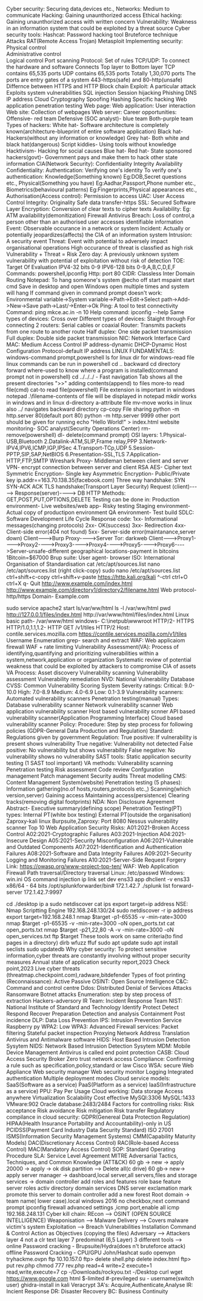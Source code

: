 Cyber security: Securing data,devices etc.,
Networks: Medium to communicate
Hacking: Gaining unaunthorized access
Ethical hacking: Gaining unaunthorized access with written concern
Vulnerability: Weakness in an information system that could be exploited by a threat source
Cyber security tools:
    Hashcat: Password hacking tool
    Bruteforce technique
    Attacks
    RAT(Remote Access Trojan)
    Metasploit
Implementing security:
     Physical control  
     Administrative control  
     Logical control
Port scanning
Protocol: Set of rules
TCP/UDP: 
    To connect the hardware and software
    Connects Top layer to Bottom layer
    TCP contains 65,535 ports
    UDP contains 65,535 ports
    Totally 1,30,070 ports
    The ports are entry gates of a system
    443-https(safe) and 80-http(unsafe)
Differnce between HTTPS and HTTP
Block chain
Exploit: 
      A particular attack
      Exploits system vulnerabilities
SQL injection
Session hijacking
Phishing
DNS
IP address
Cloud
Cryptography
Spoofing
Hashing
Specific hacking
Web application penetration testing
    Web page:
    Web application: User interaction
    Web site: Collection of webpages
    Web server:
Career opportunities: 
    Offensive- red team
    Defensive (SOC analyst)- blue team
    Both-purple team
Types of hackers:
    White hat- Software architecture is completely known(architecture-blueprint of entire software application)
    Black hat- Hackers(without any information or knowledge)
    Grey hat- Both white and black hat(dangerous)
    Script kiddies- Using tools without knowledge
    Hacktivism- Hacking for social causes
    Blue hat- 
    Red hat-
    State sponsored hackers(govt)- Government pays and make them to hack other state information
CIA(Network Security):
    Confidentiality
    Integrity
    Availability
Confidentiality:
Authentication: Verifying one's identity
To verify one's authentication:
    Knowledge(Something known) Eg:DOB,Secret questions etc.,
    Physical(Something you have) Eg:Aadhar,Passport,Phone number etc.,
    Biometrics(behavioural patterns) Eg:Fingerprints,Physical appearances etc.,
Authorisation(Access control): Permission to access
UAC: User Access Control
Integrity: Originality
    Safe data transfer-https
    SSL: Secured Software Layer
    Encryption: Conversion of clear texts to cipher texts
Availability: 
    Eg: ATM availability(demonitization)
    Firewall
    Antivirus
Breach: Loss of control,a person other than an authorised user accesses identifiable information   
Event: Observable occurance in a network or system
Incident: Actually or potentially jeopardizes(affects) the CIA of an information system
Intrusion: 
    A security event
Threat: 
    Event with potential to adversely impact organisational operations
    High occurance of threat is classfied as high risk
    Vulnerability + Threat = Risk
Zero day: A previously unknown system vulnerability with potential of exploitation without risk of detection
TOE: Target Of Evaluation
IPV4-32 bits 0-9 
IPV6-128 bits 0-9,A,B,C,D,E,F
Commands: powershell,ipconfig
Http: port 80
CIDR: Classless Inter Domain Routing 
Notepad: To hang someone's system
@echo off
start mspaint
start cmd
Save in desktop and open
Windows open multiple times and system will hang
If command given in command prompt doesn't work:
Environmental variable->System variable->Path->Edit->Select path->Add->New->Save path->Last/->Enter->Ok
Ping: A tool to test connectivity
Command: ping mkce.ac.in -n 10
Help command: ipconfig --help
Same types of devices: Cross over
Different types of devices: Staight through
For connecting 2 routers: Serial cables or coaxial
Router: Transmits packets from one route to another route
Half duplex: One side packet transmission
Full duplex: Double side packet transmission
NIC: Network Interface Card
MAC: Medium Access Control
IP address-dynamic
DHCP-Dynamic Host Configuration Protocol-default IP address
LINUX FUNDAMENTALS:
windows-command prompt,powershell
ls for linux dir for windows-read file
linux commands can be run in powershell
cd .. backward
cd directory forward
where-used to know where a program is installed(command prompt not in powershell)
cd ../../../ - Fast navigation
Tab shows all the present directories
">>" adding contents(append) to files
more-to read file(cmd) 
cat-to read file(powershell)
File extension is important in windows
notepad .\filename-contents of file will be displayed in notepad
mkdir works in windows and in linux
d-directory
a-attribute file
mv-move works in linux also
../ navigates backward directory
cp-copy
File sharing
python -m http.server 80(default port 80)
python -m http.server 9999
other port should be given for running
echo "Hello World!" > index.html
website monitoring- SOC analyst(Security Operations Center)
rm- remove(powershell) 
dl- delete(command prompt)
OSI layers:
1.Physical-USB,Bluetooth
2.Datalink-ATM,SLIP,Frame relay,PPP
3.Network-IPV4,IPV6,ICMP,IGP,IPSec
4.Transport-TCp,UDP
5.Session-PPTP,SIP,SAP,NetBIOS
6.Presentation-SSL,TLS
7.Application-HTTP,FTP,SMTP
Wireshark
Proxy- Middleman between client and server
VPN- encrypt connection between server and client
RSA AES- Cipher text
Symmetric Encryption- Single key
Asymmetric Encryption- Public/Private key
ip.addr==163.70.138.35(facebook.com)
Three way handshake:
SYN
SYN-ACK
ACK
TLS handshake(Transport Layer Security)
Request (client)-----> Response(server)----> DB
HTTP Methods: GET,POST,PUT,OPTIONS,DELETE
Testing can be done in:
Production environment- Live websites/web app- Risky testing
Staging environment- Actual copy of productipon environment
QA environment- Test build
SDLC: Software Development Life Cycle
Response code:
1xx- Informational messages(changing protocols)
2xx- OK(success)
3xx- Redirection
4xx- Client-side error(404 not found)
5xx- Server-side error(maintanance,server down)
Client--->Burp Proxy---->Server
Tor: darkweb
Client--->Proxy1---->Proxy2---->Proxy3---->Proxy4---->Proxy5---->Proxy6---->Server-unsafe-different geographical locations-payment in bitcoins
1Bitcoin=$67000
Brup suite:
User agent- browser
ISO: International Organisation of Standardisation
cat /etc/apt/sources.list
nano /etc/apt/sources.list (right click-copy)
sudo nano /etc/apt/sources.list
ctrl+shift+c-copy
ctrl+shift+v-paste
https://http.kali.org/kali
^-ctrl
ctrl+O
ctrl+X
q- Quit
http://www.example.com/index.html
http://www.example.com/directory1/directory2/filename.html
Web protocol- http/https
Domain- Example.com

sudo service apache2 start
ls/var/ww/html
ls -l /var/ww/html
pwd
http://127.0.0.1/files/index.html
http://var/www/html/files/index.html
Linux basic path- /var/www/html
windows- C:\inetpub\wwwroot
HTTP/2- HTTPS
HTTP/1.0,1.1,1.2- HTTP
GET /v1/tiles HTTP/2
Host: contile.services.mozilla.com
https://contile.services.mozilla.com/v1/tiles
Username Enumeration
grep- search and extract
WAF:  Web applicaiom firewall
WAF + rate limiting
Vulnerability Assessment(VA): 
     Process of identifying,quantifying and prioritizing vulnerabilities within a system,network,application or organization
     Systematic review of potential weakness that could be exploited by attackers to compromise CIA of assets
VA Process:
     Asset discovery
     Vulnerability scanning
     Vulnerability assessment
     Vulnerability remediation
NVD: National Vulnerability Database
CVSS: Common Vulnerability Scoring System
Severity ratings:
     Critical: 9.0-10.0
     High: 7.0-8.9
     Medium: 4.0-6.9
     Low: 0.1-3.9
Vulnerability scanners:
     Automated vulnerability scanners
     Penetration testing(manual)
Types:
     Database vulnerability scanner
     Network vulnerability scanner
     Web application vulnerability scanner
     Host based vulnerability scnner
     API based vulnerability scanner(Application Programming Interface)
     Cloud based vulnerability scanner
Policy: 
Procedure: Step by step process for following policies (GDPR-General Data Production and Regulation)
Standard: Regulations given by government
Regulation: 
True positive: If vulnerability is present shows vulnerability
True negative: Vulnerability not detected
False positive: No vulnerability but shows vulnerability
False negative: No vulnerability shows no vulnerability
SAST tools: Static application security testing (1 SAST tool important)
VA methods:
    Vulnerability scanning
    Penetration testing
    Risk assessment
    Code review
    Confguration management
    Patch management
    Security audits
    Threat modelling
CMS: Content Management System(website)
Penetration testing (5 phases):
    Information gathering(no.of hosts,routers,protocols etc.,) 
    Scanning(which version,server)
    Gaining access
    Maintaining access(persistence)
    Clearing tracks(removing digital footprints)
NDA: Non Disclosure Agreement
Abstract- Executive summary(defining scope)
Penetration Testing(PT) types:
    Internal PT(white box testing)
    External PT(outside the organisation)
Zaproxy-kali linux
Burpsuite,Zaproxy: Port 8080
Nessus vulnerability scanner
Top 10 Web Application Security Risks:
    A01:2021-Broken Access Control 
    A02:2021-Cryptographic Failures 
    A03:2021-Injection
    A04:2021-Insecure Design 
    A05:2021-Security Misconfiguration
    A06:2021-Vulnerable and Outdated Components
    A07:2021-Identification and Authentication Failures
    A08:2021-Software and Data Integrity Failures 
    A09:2021-Security Logging and Monitoring Failures
    A10:2021-Server-Side Request Forgery 
    Link: https://owasp.org/www-project-top-ten/
    WAF: Web Application Firewall
    Path traversal/Directory traversal
    Linux: /etc/passwd
    Windows: win.ini
    OS command injection
    ip link set dev ens33 app
    dhclient -v ens33
    x86/64 - 64 bits
    /opt/splunkforwarder/bin#
    172.1.42.7
    ./splunk list forward-server 
    172.1.42.7:9997

cd ./desktop
ip a
sudo netdiscover
cat ips
export target=ip address
NSE: Nmap Scriptting Engine
192.168.248.130/24
sudo netdiscover -r ip address
export target=192.168.248.1
nmap $target -p1-65535 -v -min-rate=3000
nmap $target -p1-65535 -v -min-rate=3000 -oN open_ports.txt
cat open_ports.txt
nmap $target -p21,22,80 -A -v -min-rate=3000 -oN open_services.txt
ftp $target
These tools work on same criteria(to find pages in a directory)
dirb
wfuzz
ffuf
sudo apt update
sudo apt install seclists
sudo updatedb
Why cyber security: To protect sensitive information,cyber threats are constantly involving without proper security measures
Annual state of application security report,2023
Check point,2023
Live cyber threats (threatmap.checkpoint.com),radware,bitdefender
Types of foot printing (Reconnaissance):
     Active
     Passive
OSINT: Open Source Intelligence
C&C: Command and control centre
Ddos: Distributed Denial of Services Attacks
Ransomware
Botnet attacks
Enumeration: step by step process of extraction
Hackers-adversory
IR Team: Incident Response Team
NIST: National Institute of Standard and Technology
   Identify
   Protect
   Detect
   Respond
   Recover
Preparation
Detection and analysis
Containment
Post incidence
DLP: Data Loss Prevention
IPS: Intrusion Prevention Service
Raspberry py
WPA2: Low WPA3: Advanced
Firewall services:
    Packet filtering
    Stateful packet inspection
    Proxying
    Network Address Translation
Antivirus and Antimalware software
HIDS: Host Based Intrusion Detection Sysytem
NIDS: Network Based Intrusion Detection Sysytem
MDM: Mobile Device Management
Antivirus is called end point protection
CASB: Cloud Access Security Broker 
Zero trust network access
Compliance: Confirming a rule such as specification,policy,standard or law
Cisco WSA: secure Web Appliance
  Web security manager
  Web security monitor
  Logging
  Integrated authentication
  Multiple deployment modes
Cloud service models:
  SaaS(Software as a service)
  PaaS(Platform as a service)
  IaaS(Infrastructure as a service)
PPU: Pay Per Usage
Cloud working:
  Data storage
  Access anywhere
  Virtualization
  Scalability
  Cost effective
MySQl:3306
MySQL:1433
VMware:902
Oracle database:2483/2484
Factors for controlling risks:
  Risk acceptance
  Risk avoidance
  Risk mitigation
  Risk transfer
Regulatory compilance in cloud security:
  GDPR(Genereal Data Protection Regulation)
  HIPAA(Health Insurance Portability and Accountability)-only in US
  PCIDSS(Payment Card Industry Data Security Standard)
  ISO 27001
  ISMS(Information Security Management Systems)
  CMM(Capability Maturity Models)
DAC(Discretionary Access Control)
RAC(Role-based Access Control)
MAC(Mandatory Access Control)
SOP: Standard Operating Procedure
SLA: Service Level Agreement
MITRE Adversarial Tactics, Techniques, and Common Knowledge (ATT&CK)
60 gb -> new -> apply
20000 -> apply -> ok
disk partition --> Delete all(c drive)
60 gb-> new-> apply
server manager ->
dashboard,local server,all servers,files and storage services -> domain controller
add roles and features role base feature
server roles activ directory domain services DNS server
exclamation mark
promote this server to domain controller
add a new forest
Root domain -> team name( lower case).local
windows 2016
no checkbox,next
command prompt ipconfig
firewall advanced settings ,icmp port,enable all icmp
192.168.248.131
Cyber kill chain:
REcon --> OSINT (OPEN SOURCE INTELLIGENCE)
Weaponisation --> Malware
Delivery --> Covers malware victim's system
Exploitation --> Breach Vulnerabilities
Installation
Command & Control
Action as Objectives (copying the files)
Adversary --> Attackers
layer 4 not a clr text
layer 7 predominat (6,5 Layer)
3 different tools
--> online Password cracking  -  Brupsuite/Hydra(does n't bruteforce attack)
    offline Password Cracking - CPU/GPU John/Hashcat
sudo openvpn tryhackme.ovpn
ftp 10.10.157.0
ftp> delete shell.php
delete index.html
ftp> put rev.php
chmod 777 rev.php
read=4
write=2
execute=1
read,write,execute=7
cp -/Downloads/rockyou.txt -/Desktop
curl
wget https://www.google.com html
$-limited
#-previleged
su - username(switch user)
ghidra-install in kali
Veracrypt
3A's: Acquire,Authenticate,Analyse
IR: Incient Response
DR: Disaster Recovery
BC: Business Continuity































 













